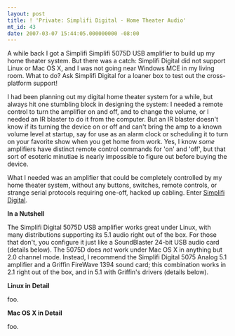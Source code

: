 ```yaml
---
layout: post
title: ! 'Private: Simplifi Digital - Home Theater Audio'
mt_id: 43
date: 2007-03-07 15:44:05.000000000 -08:00
---
```

A while back I got a Simplifi Simplifi 5075D USB amplifier to build up my home theater system. But there was a catch: Simplifi Digital did not support Linux or Mac OS X, and I was not going near Windows MCE in my living room. What to do? Ask Simplifi Digital for a loaner box to test out the cross-platform support!

I had been planning out my digital home theater system for a while, but always hit one stumbling block in designing the system: I needed a remote control to turn the amplifier on and off, and to change the volume, or I needed an IR blaster to do it from the computer. But an IR blaster doesn't know if its turning the device on or off and can't bring the amp to a known volume level at startup, say for use as an alarm clock or scheduling it to turn on your favorite show when you get home from work. Yes, I know <em>some</em> amplifiers have distinct remote control commands for 'on' and 'off', but that sort of esoteric minutiae is nearly impossible to figure out before buying the device.

What I needed was an amplifier that could be completely controlled by my home theater system, without any buttons, switches, remote controls, or strange serial protocols requiring one-off, hacked up cabling. Enter <a href="http://simplifidigital.com/">Simplifi Digital</a>.

<strong>In a Nutshell</strong>

The Simplifi Digital 5075D USB amplifier works great under Linux, with many distributions supporting its 5.1 audio right out of the box. For those that don't, you configure it just like a SoundBlaster 24-bit USB audio card (details below). The 5075D does <em>not</em> work under Mac OS X in anything but 2.0 channel mode. Instead, I recommend the Simplifi Digital 5075 Analog 5.1 amplifier and a Griffin FireWave 1394 sound card; this combination works in 2.1 right out of the box, and in 5.1 with Griffin's drivers (details below).

<strong>Linux in Detail</strong>

foo.

<strong>Mac OS X in Detail </strong>

foo.
